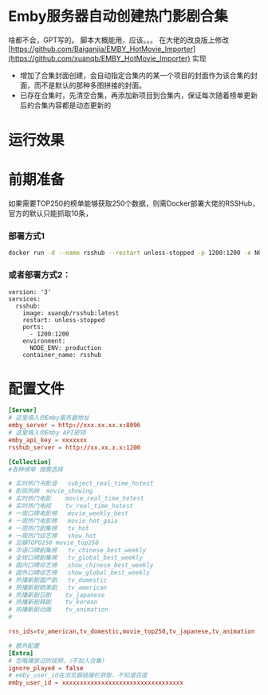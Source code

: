 # Emby服务器自动创建热门影剧合集

啥都不会，GPT写的。 脚本大概能用，应该。。。
在大佬的改良版上修改 [https://github.com/Baiganjia/EMBY_HotMovie_Importer](https://github.com/xuanqb/EMBY_HotMovie_Importer) 实现

+ 增加了合集封面创建，会自动指定合集内的某一个项目的封面作为该合集的封面，而不是默认的那种多图拼接的封面。
+ 已存在合集时，先清空合集，再添加新项目到合集内，保证每次随着榜单更新后的合集内容都是动态更新的


# 运行效果

# 前期准备
如果需要TOP250的榜单能够获取250个数据，则需Docker部署大佬的RSSHub，官方的默认只能抓取10条，

### 部署方式1
``` Bash
docker run -d --name rsshub --restart unless-stopped -p 1200:1200 -e NODE_ENV=production xuanqb/rsshub:latest
```

### 或者部署方式2：
``` docker-compose
version: '3'
services:
  rsshub:
    image: xuanqb/rsshub:latest
    restart: unless-stopped
    ports:
      - 1200:1200
    environment:
      NODE_ENV: production
    container_name: rsshub
```

# 配置文件
``` conf
[Server]
# 这里填入你Emby服务器地址
emby_server = http://xxx.xx.xx.x:8096
# 这里填入你Emby API密钥
emby_api_key = xxxxxxx
rsshub_server = http://xx.xx.x.x:1200

```

``` conf
[Collection]
#各种榜单 按需选择

# 实时热门书影音	subject_real_time_hotest
# 影院热映	movie_showing
# 实时热门电影	movie_real_time_hotest
# 实时热门电视	tv_real_time_hotest
# 一周口碑电影榜	movie_weekly_best
# 一周热门电影榜	movie_hot_gaia
# 一周热门剧集榜	tv_hot
# 一周热门综艺榜	show_hot
# 豆瓣TOPO250	movie_top250
# 华语口碑剧集榜	tv_chinese_best_weekly
# 全球口碑剧集榜	tv_global_best_weekly
# 国内口碑综艺榜	show_chinese_best_weekly
# 国外口碑综艺榜	show_global_best_weekly
# 热播新剧国产剧	tv_domestic
# 热播新剧欧美剧	tv_american
# 热播新剧日剧	tv_japanese
# 热播新剧韩剧	tv_korean
# 热播新剧动画	tv_animation
# 

rss_ids=tv_american,tv_domestic,movie_top250,tv_japanese,tv_animation
```
``` conf
# 额外配置
[Extra]
# 忽略播放过的视频，（不加入合集）
ignore_played = false
# emby_user_id在浏览器链接栏获取，不知道百度
emby_user_id = xxxxxxxxxxxxxxxxxxxxxxxxxxxxxxxxxx
```
